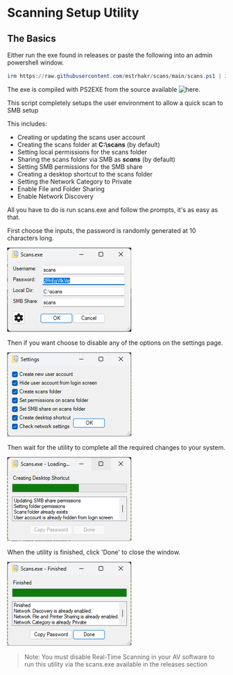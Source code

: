 # **Scanning Setup Utility**
## The Basics

Either run the exe found in releases or paste the following into an admin powershell window.

``` powershell
irm https://raw.githubusercontent.com/mstrhakr/scans/main/scans.ps1 | iex
```

The exe is compiled with PS2EXE from the source available ![here](https://github.com/MScholtes/PS2EXE).

This script completely setups the user environment to allow a quick scan to SMB setup

This includes:
- Creating or updating the scans user account
- Creating the scans folder at **C:\scans** (by default)
- Setting local permissions for the scans folder
- Sharing the scans folder via SMB as ***scans*** (by default)
- Setting SMB permissions for the SMB share
- Creating a desktop shortcut to the scans folder
- Setting the Network Category to Private
- Enable File and Folder Sharing
- Enable Network Discovery

All you have to do is run scans.exe and follow the prompts, it's as easy as that.

First choose the inputs, the password is randomly generated at 10 characters long.

![Setup](img/scans-setup.png)

Then if you want choose to disable any of the options on the settings page.

![Settings](img/scans-settings.png)

Then wait for the utility to complete all the required changes to your system.

![Loading](img/scans-loading.png)

When the utility is finished, click 'Done' to close the window.

![Finished](img/scans-finished.png)

> Note: You must disable Real-Time Scanning in your AV software to run this utility via the scans.exe available in the releases section
